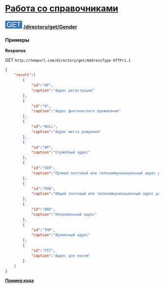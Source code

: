 [Работа со справочниками](../../../index.md)
=========================================

### ![GET](../../../../../img/get.png) [/directory/get/Gender](../index.md)

### Примеры

**Response**

GET `http://tempurl.com/directory/get/AddressType HTTP/1.1`
```json
{
    "result":[
        {
            "id":"HP",
            "caption":"Адрес регистрации"
        },
        {
            "id":"H",
            "caption":"Адрес фактического проживания"
        },
        {
            "id":"NULL",
            "caption":"Адрес места рождения"
        },
        {
            "id":"WP",
            "caption":"Служебный адрес"
        },
        {
            "id":"DIR",
            "caption":"Прямой почтовый или телекоммуникационный адрес рабочего места"
        },
        {
            "id":"PUB",
            "caption":"Общий почтовый или телекоммуникационный адрес рабочего места"
        },
        {
            "id":"BAD",
            "caption":"Неправильный адрес"
        },
        {
            "id":"TMP",
            "caption":"Временный адрес"
        },
        {
            "id":"PST",
            "caption":"Адрес для писем"
        }
    ]
}
```

**[Пример кода](getCode.md)**